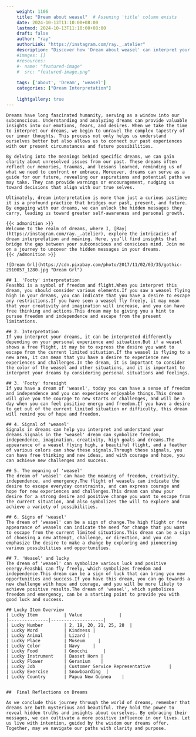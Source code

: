 ```yaml
---
    weight: 1106
    title: "Dream about weasel"  # Assuming 'title' column exists
    date: 2024-10-13T11:10:00+08:00
    lastmod: 2024-10-13T11:10:00+08:00
    draft: false
    author: "ray"
    authorLink: "https://instagram.com/ray._.atelier"
    description: "Discover how 'Dream about weasel' can interpret your future and uncover its significant meanings in your life."
    #images: []
    #resources:
    #- name: "featured-image"
    #  src: "featured-image.png"
    
    tags: ['about', 'Dream', 'weasel']
    categories: ["Dream Interpretation"]
    
    lightgallery: true
---
```

    
    Dreams have long fascinated humanity, serving as a window into our subconscious. Understanding and analyzing dreams can provide valuable insights into our emotions, fears, and desires. When we take the time to interpret our dreams, we begin to unravel the complex tapestry of our inner thoughts. This process not only helps us understand ourselves better but also allows us to connect our past experiences with our present circumstances and future possibilities.
    
    By delving into the meanings behind specific dreams, we can gain clarity about unresolved issues from our past. These dreams often reflect our memories, traumas, and lessons learned, reminding us of what we need to confront or embrace. Moreover, dreams can serve as a guide for our future, revealing our aspirations and potential paths we may take. They can provide warnings or encouragement, nudging us toward decisions that align with our true selves.
    
    Ultimately, dream interpretation is more than just a curious pastime; it is a profound practice that bridges our past, present, and future. By engaging with our dreams, we can unlock the hidden messages they carry, leading us toward greater self-awareness and personal growth.
    
    {{< admonition >}}
    Welcome to the realm of dreams, where I, [Ray](https://instagram.com/ray._.atelier), explore the intricacies of dream interpretation and meaning. Here, you’ll find insights that bridge the gap between your subconscious and conscious mind. Join me on a journey to uncover the hidden messages in your dreams.
    {{< /admonition >}}
    
    ![Dream Grl](https://cdn.pixabay.com/photo/2017/11/02/03/35/gothic-2910057_1280.jpg "Dream Grl")
    
    ## 1. 'Footy' interpretation
    Feashbi is a symbol of freedom and flight.When you interpret this dream, you should consider various elements.If you saw a weasel flying high in your dreams, you can indicate that you have a desire to escape any restrictions.If you have seen a weasel fly freely, it may mean that your creativity and imagination will increase, and you can have free thinking and actions.This dream may be giving you a hint to pursue freedom and independence and escape from the present limitations.
    
    ## 2. Interpretation
    If you interpret your dreams, it can be interpreted differently depending on your personal experience and situation.But if a weasel shows a free flight, it may be to express the desire you want to escape from the current limited situation.If the weasel is flying to a new area, it can mean that you have a desire to experience new experiences and challenges.In the dream, it is important to consider the color of the weasel and other situations, and it is important to interpret your dreams by considering personal situations and feelings.
    
    ## 3. 'Footy' foresight
    If you have a dream of 'weasel', today you can have a sense of freedom and independence and you can experience enjoyable things.This dream will give you the courage to new starts or challenges, and will be a day when you can feel positive energy and freedom.If you have a desire to get out of the current limited situation or difficulty, this dream will remind you of hope and freedom.
    
    ## 4. Signal of 'weasel'
    Signals in dreams can help you interpret and understand your dreams.Signals in the 'weasel' dream can symbolize freedom, independence, imagination, creativity, high goals and dreams.The appearance of a weasel flying high, a beautiful flight, and a feather of various colors can show these signals.Through these signals, you can have free thinking and new ideas, and with courage and hope, you can achieve new challenges and success.
    
    ## 5. The meaning of 'weasel'
    The dream of 'weasel' can have the meaning of freedom, creativity, independence, and emergency.The flight of weasels can indicate the desire to escape everyday constraints, and can express courage and hope for new experiences and challenges.This dream can show your desire for a strong desire and positive change you want to escape from the current situation, and also symbolizes the will to explore and achieve a variety of possibilities.
    
    ## 6. Signs of 'weasel'
    The dream of 'weasel' can be a sign of change.The high flight or free appearance of weasels can indicate the need for change that you want to escape from the current limited situations.This dream can be a sign of choosing a new attempt, challenge, or direction, and you can emphasize the desire to make a change by exploring and pioneering various possibilities and opportunities.
    
    ## 7. 'Weasel' and lucky
    The dream of 'weasel' can symbolize various luck and positive energy.Feashbi can fly freely, which symbolizes freedom and independence.This dream can be a sign of luck that can bring you new opportunities and success.If you have this dream, you can go towards a new challenge with hope and courage, and you will be more likely to achieve positive results.The dream of 'weasel', which symbolizes freedom and emergency, can be a starting point to provide you with good luck and success.
    
    ## Lucky Item Overview
    | Lucky Item          | Value              |
    |---------------|--------------------|
    | Lucky Number        | 2, 19, 20, 21, 25, 28  |
    | Lucky Word          | Kindness |
    | Lucky Animal        | Lizard |
    | Lucky Place         | Museum     |
    | Lucky Color         | Navy     |
    | Lucky Food          | Gnocchi      |
    | Lucky Instrument    | Basset Horn |
    | Lucky Flower        | Geranium    |
    | Lucky Job           | Customer Service Representative       |
    | Lucky Exercise      | Snowboarding  |
    | Lucky Country       | Papua New Guinea    |
    
    
    ##  Final Reflections on Dreams
    
    As we conclude this journey through the world of dreams, remember that dreams are both mysterious and beautiful. They hold the power to reveal hidden truths and insights about ourselves. By embracing their messages, we can cultivate a more positive influence in our lives. Let us live with intention, guided by the wisdom our dreams offer. Together, may we navigate our paths with clarity and purpose.
    